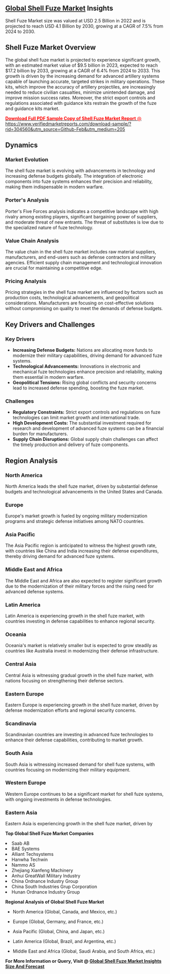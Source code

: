 <h2><a href="https://www.verifiedmarketreports.com/download-sample/?rid=304560&amp;utm_source=Github&amp;utm_medium=205" target="_blank">Global Shell Fuze Market</a> Insights</h2><p>Shell Fuze Market size was valued at USD 2.5 Billion in 2022 and is projected to reach USD 4.1 Billion by 2030, growing at a CAGR of 7.5% from 2024 to 2030.</p><p> <h2>Shell Fuze Market Overview</h2> <p>The global shell fuze market is projected to experience significant growth, with an estimated market value of $9.5 billion in 2023, expected to reach $17.2 billion by 2033, growing at a CAGR of 6.4% from 2024 to 2033. This growth is driven by the increasing demand for advanced artillery systems capable of launching accurate, targeted strikes in military operations. These kits, which improve the accuracy of artillery projectiles, are increasingly needed to reduce civilian casualties, minimize unintended damage, and improve mission success rates. Moreover, the strict export controls and regulations associated with guidance kits restrain the growth of the fuze and guidance kits market. </p> <p><a href="https://www.verifiedmarketreports.com/download-sample/?rid=304560"><p><span class=""><span style="color: #ff0000;"><strong>Download Full PDF Sample Copy of Shell Fuze Market Report</strong> @ </span><a href="https://www.verifiedmarketreports.com/download-sample/?rid=304560&amp;utm_source=Github-Feb&amp;utm_medium=205" target="_blank">https://www.verifiedmarketreports.com/download-sample/?rid=304560&amp;utm_source=Github-Feb&amp;utm_medium=205</a></span></p></a></p> <h2>Dynamics</h2> <h3>Market Evolution</h3> <p>The shell fuze market is evolving with advancements in technology and increasing defense budgets globally. The integration of electronic components into fuze systems enhances their precision and reliability, making them indispensable in modern warfare. </p> <h3>Porter's Analysis</h3> <p>Porter's Five Forces analysis indicates a competitive landscape with high rivalry among existing players, significant bargaining power of suppliers, and moderate threat of new entrants. The threat of substitutes is low due to the specialized nature of fuze technology. </p> <h3>Value Chain Analysis</h3> <p>The value chain in the shell fuze market includes raw material suppliers, manufacturers, and end-users such as defense contractors and military agencies. Efficient supply chain management and technological innovation are crucial for maintaining a competitive edge. </p> <h3>Pricing Analysis</h3> <p>Pricing strategies in the shell fuze market are influenced by factors such as production costs, technological advancements, and geopolitical considerations. Manufacturers are focusing on cost-effective solutions without compromising on quality to meet the demands of defense budgets. </p> <h2>Key Drivers and Challenges</h2> <h3>Key Drivers</h3> <ul> <li><strong>Increasing Defense Budgets:</strong> Nations are allocating more funds to modernize their military capabilities, driving demand for advanced fuze systems. </li> <li><strong>Technological Advancements:</strong> Innovations in electronic and mechanical fuze technologies enhance precision and reliability, making them essential in modern warfare. </li> <li><strong>Geopolitical Tensions:</strong> Rising global conflicts and security concerns lead to increased defense spending, boosting the fuze market. </li> </ul> <h3>Challenges</h3> <ul> <li><strong>Regulatory Constraints:</strong> Strict export controls and regulations on fuze technologies can limit market growth and international trade. </li> <li><strong>High Development Costs:</strong> The substantial investment required for research and development of advanced fuze systems can be a financial burden for manufacturers. </li> <li><strong>Supply Chain Disruptions:</strong> Global supply chain challenges can affect the timely production and delivery of fuze components. </li> </ul> <h2>Region Analysis</h2> <h3>North America</h3> <p>North America leads the shell fuze market, driven by substantial defense budgets and technological advancements in the United States and Canada. </p> <h3>Europe</h3> <p>Europe's market growth is fueled by ongoing military modernization programs and strategic defense initiatives among NATO countries. </p> <h3>Asia Pacific</h3> <p>The Asia Pacific region is anticipated to witness the highest growth rate, with countries like China and India increasing their defense expenditures, thereby driving demand for advanced fuze systems. </p> <h3>Middle East and Africa</h3> <p>The Middle East and Africa are also expected to register significant growth due to the modernization of their military forces and the rising need for advanced defense systems. </p> <h3>Latin America</h3> <p>Latin America is experiencing growth in the shell fuze market, with countries investing in defense capabilities to enhance regional security. </p> <h3>Oceania</h3> <p>Oceania's market is relatively smaller but is expected to grow steadily as countries like Australia invest in modernizing their defense infrastructure. </p> <h3>Central Asia</h3> <p>Central Asia is witnessing gradual growth in the shell fuze market, with nations focusing on strengthening their defense sectors. </p> <h3>Eastern Europe</h3> <p>Eastern Europe is experiencing growth in the shell fuze market, driven by defense modernization efforts and regional security concerns. </p> <h3>Scandinavia</h3> <p>Scandinavian countries are investing in advanced fuze technologies to enhance their defense capabilities, contributing to market growth. </p> <h3>South Asia</h3> <p>South Asia is witnessing increased demand for shell fuze systems, with countries focusing on modernizing their military equipment. </p> <h3>Western Europe</h3> <p>Western Europe continues to be a significant market for shell fuze systems, with ongoing investments in defense technologies. </p> <h3>Eastern Asia</h3> <p>Eastern Asia is experiencing growth in the shell fuze market, driven by</p><p><strong>Top Global Shell Fuze Market Companies</strong></p><div data-test-id=""><p><li>Saab AB</li><li> BAE Systems</li><li> Alliant Techsystems</li><li> Hanwha Techwin</li><li> Nammo AS</li><li> Zhejiang Xianfeng Machinery</li><li> Anhui GreatWall Military Industry</li><li> China Ordnance Industry Group</li><li> China South Industries Grup Corporation</li><li> Hunan Ordnance Industry Group</li></p><div><strong>Regional Analysis of&nbsp;Global Shell Fuze Market</strong></div><ul><li dir="ltr"><p dir="ltr">North America&nbsp;(Global, Canada, and Mexico, etc.)</p></li><li dir="ltr"><p dir="ltr">Europe (Global, Germany, and France, etc.)</p></li><li dir="ltr"><p dir="ltr">Asia Pacific&nbsp;(Global, China, and Japan, etc.)</p></li><li dir="ltr"><p dir="ltr">Latin America&nbsp;(Global, Brazil, and Argentina, etc.)</p></li><li dir="ltr">Middle East and Africa&nbsp;(Global, Saudi Arabia, and South Africa, etc.)</li></ul><p><strong>For More Information or Query, Visit @&nbsp;</strong><strong><a href="https://www.verifiedmarketreports.com/product/shell-fuze-market/?utm_source=Github&amp;utm_medium=205" target="_blank">Global Shell Fuze Market Insights Size And Forecast</a></strong></p></div>
